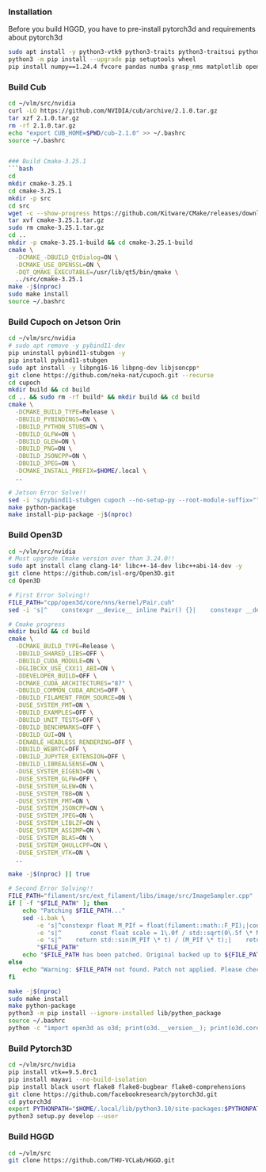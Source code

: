 ### Installation
Before you build HGGD, you have to pre-install pytorch3d and requirements about pytorch3d
```bash
sudo apt install -y python3-vtk9 python3-traits python3-traitsui python3-pyface libvtk9-dev nasm
python3 -m pip install --upgrade pip setuptools wheel
pip install numpy==1.24.4 fvcore pandas numba grasp_nms matplotlib open3d scikit-image tensorboardX torchsummary tqdm transforms3d trimesh pyrender autolab_core cvxopt iopath imageio plotly nasm numba ipython
```

### Build Cub
```bash
cd ~/vlm/src/nvidia
curl -LO https://github.com/NVIDIA/cub/archive/2.1.0.tar.gz
tar xzf 2.1.0.tar.gz
rm -rf 2.1.0.tar.gz
echo "export CUB_HOME=$PWD/cub-2.1.0" >> ~/.bashrc
source ~/.bashrc


### Build Cmake-3.25.1
```bash
cd
mkdir cmake-3.25.1
cd cmake-3.25.1
mkdir -p src
cd src
wget -c --show-progress https://github.com/Kitware/CMake/releases/download/v3.25.1/cmake-3.25.1.tar.gz
tar xvf cmake-3.25.1.tar.gz
sudo rm cmake-3.25.1.tar.gz
cd ..
mkdir -p cmake-3.25.1-build && cd cmake-3.25.1-build
cmake \
  -DCMAKE_-DBUILD_QtDialog=ON \
  -DCMAKE_USE_OPENSSL=ON \
  -DQT_QMAKE_EXECUTABLE=/usr/lib/qt5/bin/qmake \
  ../src/cmake-3.25.1
make -j$(nproc)
sudo make install
source ~/.bashrc
```

### Build Cupoch on Jetson Orin
```bash
cd ~/vlm/src/nvidia
# sudo apt remove -y pybind11-dev
pip uninstall pybind11-stubgen -y
pip install pybind11-stubgen
sudo apt install -y libpng16-16 libpng-dev libjsoncpp*
git clone https://github.com/neka-nat/cupoch.git --recurse
cd cupoch
mkdir build && cd build
cd .. && sudo rm -rf build* && mkdir build && cd build
cmake \
  -DCMAKE_BUILD_TYPE=Release \
  -DBUILD_PYBINDINGS=ON \
  -DBUILD_PYTHON_STUBS=ON \
  -DBUILD_GLFW=ON \
  -DBUILD_GLEW=ON \
  -DBUILD_PNG=ON \
  -DBUILD_JSONCPP=ON \
  -DBUILD_JPEG=ON \
  -DCMAKE_INSTALL_PREFIX=$HOME/.local \
  ..

# Jetson Error Solve!!
sed -i 's/pybind11-stubgen cupoch --no-setup-py --root-module-suffix="" --ignore-invalid=all/pybind11-stubgen cupoch --root-suffix="" --ignore-all-errors/' ../src/python/CMakeLists.txt
make python-package
make install-pip-package -j$(nproc)
```

### Build Open3D
```bash
cd ~/vlm/src/nvidia
# Must upgrade Cmake version over than 3.24.0!!
sudo apt install clang clang-14* libc++-14-dev libc++abi-14-dev -y
git clone https://github.com/isl-org/Open3D.git
cd Open3D

# First Error Solving!!
FILE_PATH="cpp/open3d/core/nns/kernel/Pair.cuh"
sed -i 's|^    constexpr __device__ inline Pair() {}|    constexpr __device__ inline Pair() = default;|' "$FILE_PATH"

# Cmake progress
mkdir build && cd build
cmake \
  -DCMAKE_BUILD_TYPE=Release \
  -DBUILD_SHARED_LIBS=OFF \
  -DBUILD_CUDA_MODULE=ON \
  -DGLIBCXX_USE_CXX11_ABI=ON \
  -DDEVELOPER_BUILD=OFF \
  -DCMAKE_CUDA_ARCHITECTURES="87" \
  -DBUILD_COMMON_CUDA_ARCHS=OFF \
  -DBUILD_FILAMENT_FROM_SOURCE=ON \
  -DUSE_SYSTEM_FMT=ON \
  -DBUILD_EXAMPLES=OFF \
  -DBUILD_UNIT_TESTS=OFF \
  -DBUILD_BENCHMARKS=OFF \
  -DBUILD_GUI=ON \
  -DENABLE_HEADLESS_RENDERING=OFF \
  -DBUILD_WEBRTC=OFF \
  -DBUILD_JUPYTER_EXTENSION=OFF \
  -DBUILD_LIBREALSENSE=ON \
  -DUSE_SYSTEM_EIGEN3=ON \
  -DUSE_SYSTEM_GLFW=OFF \
  -DUSE_SYSTEM_GLEW=ON \
  -DUSE_SYSTEM_TBB=ON \
  -DUSE_SYSTEM_FMT=ON \
  -DUSE_SYSTEM_JSONCPP=ON \
  -DUSE_SYSTEM_JPEG=ON \
  -DUSE_SYSTEM_LIBLZF=ON \
  -DUSE_SYSTEM_ASSIMP=ON \
  -DUSE_SYSTEM_BLAS=ON \
  -DUSE_SYSTEM_QHULLCPP=ON \
  -DUSE_SYSTEM_VTK=ON \
  ..

make -j$(nproc) || true

# Second Error Solving!!
FILE_PATH="filament/src/ext_filament/libs/image/src/ImageSampler.cpp"
if [ -f "$FILE_PATH" ]; then
    echo "Patching $FILE_PATH..."
    sed -i.bak \
        -e 's|^constexpr float M_PIf = float(filament::math::F_PI);|constexpr float FILAMENT_M_PIF = float(filament::math::F_PI);|' \
        -e 's|^        const float scale = 1\.0f / std::sqrt(0\.5f \* M_PIf);|        const float scale = 1\.0f / std::sqrt(0\.5f \* FILAMENT_M_PIF);|' \
        -e 's|^    return std::sin(M_PIf \* t) / (M_PIf \* t);|    return std::sin(FILAMENT_M_PIF \* t) / (FILAMENT_M_PIF \* t);|' \
        "$FILE_PATH"
    echo "$FILE_PATH has been patched. Original backed up to ${FILE_PATH}.bak"
else
    echo "Warning: $FILE_PATH not found. Patch not applied. Please check the path or if Filament sources were correctly fetched."
fi

make -j$(nproc)
sudo make install
make python-package
python3 -m pip install --ignore-installed lib/python_package
source ~/.bashrc
python -c "import open3d as o3d; print(o3d.__version__); print(o3d.core.cuda.is_available())"
```

### Build Pytorch3D
```bash
cd ~/vlm/src/nvidia
pip install vtk==9.5.0rc1
pip install mayavi --no-build-isolation
pip install black usort flake8 flake8-bugbear flake8-comprehensions
git clone https://github.com/facebookresearch/pytorch3d.git
cd pytorch3d
export PYTHONPATH="$HOME/.local/lib/python3.10/site-packages:$PYTHONPATH"
python3 setup.py develop --user
```

### Build HGGD
```bash
cd ~/vlm/src
git clone https://github.com/THU-VCLab/HGGD.git
```